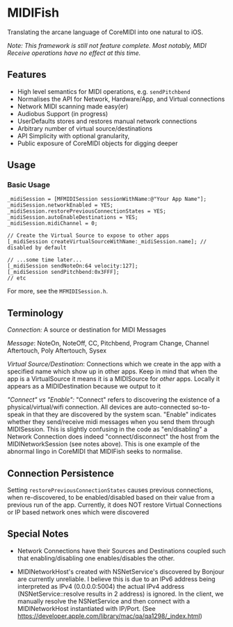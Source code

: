 # MIDIFish

Translating the arcane language of CoreMIDI into one natural to iOS.

_Note: This framework is still not feature complete. Most notably, MIDI Receive operations have no effect at this time._

## Features ##

* High level semantics for MIDI operations, e.g. `sendPitchbend`
* Normalises the API for Network, Hardware/App, and Virtual connections  
* Network MIDI scanning made easy(er)
* Audiobus Support (in progress)
* UserDefaults stores and restores manual network connections
* Arbitrary number of virtual source/destinations
* API Simplicity with optional granularity,
* Public exposure of CoreMIDI objects for digging deeper


## Usage ##

### Basic Usage ###

````
_midiSession = [MFMIDISession sessionWithName:@"Your App Name"];
_midiSession.networkEnabled = YES;
_midiSession.restorePreviousConnectionStates = YES;
_midiSession.autoEnableDestinations = YES;
_midiSession.midiChannel = 0;
        
// Create the Virtual Source to expose to other apps
[_midiSession createVirtualSourceWithName:_midiSession.name]; // disabled by default

// ...some time later...
[_midiSession sendNoteOn:64 velocity:127];
[_midiSession sendPitchbend:0x3FFF];
// etc

````

For more, see the `MFMIDISession.h`.


## Terminology ##

_Connection:_ A source or destination for MIDI Messages

_Message_: NoteOn, NoteOff, CC, Pitchbend, Program Change, Channel Aftertouch, Poly Aftertouch, Sysex

_Virtual Source/Destination_: Connections which we create in the app with a specified name which show up in other apps. Keep in mind that when the app is a VirtualSource it means it is a MIDISource for *other* apps. Locally it appears as a MIDIDestination because we output to it

_"Connect" vs "Enable":_ "Connect" refers to discovering the existence of a physical/virtual/wifi connection. All devices are auto-connected so-to-speak in that they are discovered by the system scan. "Enable" indicates whether they send/receive midi messages when you send them through MIDISession. This is slightly confusing in the code as "en/disabling" a Network Connection does indeed "connect/disconnect" the host from the MIDINetworkSession (see notes above). This is one example of the abnormal lingo in CoreMIDI that MIDIFish seeks to normalise.

## Connection Persistence ##

Setting `restorePreviousConnectionStates` causes previous connections, when re-discovered, to be enabled/disabled based on their value from a previous run of the app. Currently, it does NOT restore Virtual Connections or IP based network ones which were discovered


## Special Notes ##

- Network Connections have their Sources and Destinations coupled such that enabling/disabling one enables/disables the other. 

- MIDINetworkHost's created with NSNetService's discovered by Bonjour are currently unreliable. I believe this is due to an IPv6 address being interpreted as IPv4 (0.0.0.0:5004) the actual IPv4 address (NSNetService::resolve results in 2 address) is ignored. In the client, we manually resolve the NSNetService and then connect with a MIDINetworkHost instantiated with IP/Port. (See https://developer.apple.com/library/mac/qa/qa1298/_index.html)


